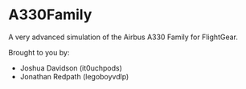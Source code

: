 # A330Family
A very advanced simulation of the Airbus A330 Family for FlightGear.

Brought to you by:
- Joshua Davidson (it0uchpods)
- Jonathan Redpath (legoboyvdlp)
